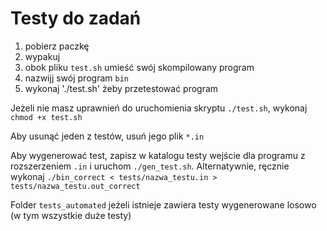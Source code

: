# Testy do zadań 

1. pobierz paczkę
2. wypakuj
3. obok pliku `test.sh` umieść swój skompilowany program
4. nazwijj swój program `bin`
5. wykonaj './test.sh' żeby przetestować program

Jeżeli nie masz uprawnień do uruchomienia skryptu `./test.sh`, wykonaj `chmod +x test.sh`

Aby usunąć jeden z testów, usuń jego plik `*.in`

Aby wygenerować test, zapisz w katalogu testy wejście dla programu z rozszerzeniem `.in` i uruchom `./gen_test.sh`. Alternatywnie, ręcznie wykonaj `./bin_correct < tests/nazwa_testu.in > tests/nazwa_testu.out_correct`

Folder `tests_automated` jeżeli istnieje zawiera testy wygenerowane losowo (w tym wszystkie duże testy)
